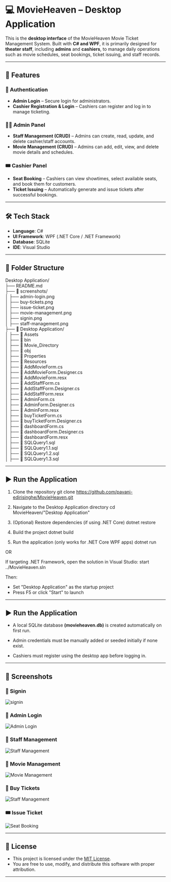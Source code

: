 # 💻 MovieHeaven – Desktop Application

This is the **desktop interface** of the MovieHeaven Movie Ticket Management System. Built with **C# and WPF**, it is primarily designed for **theater staff**, including **admins** and **cashiers**, to manage daily operations such as movie schedules, seat bookings, ticket issuing, and staff records.

---

## 🧩 Features

### 🔐 Authentication
- **Admin Login** – Secure login for administrators.
- **Cashier Registration & Login** – Cashiers can register and log in to manage ticketing.

### 🧑‍💼 Admin Panel
- **Staff Management (CRUD)** – Admins can create, read, update, and delete cashier/staff accounts.
- **Movie Management (CRUD)** – Admins can add, edit, view, and delete movie details and schedules.

### 🎟️ Cashier Panel
- **Seat Booking** – Cashiers can view showtimes, select available seats, and book them for customers.
- **Ticket Issuing** – Automatically generate and issue tickets after successful bookings.

---

## 🛠 Tech Stack

- **Language**: C#
- **UI Framework**: WPF (.NET Core / .NET Framework)
- **Database**: SQLite
- **IDE**: Visual Studio

---

## 📁 Folder Structure

Desktop Application/<br>
├── README.md<br>
├──  📁 screenshots/<br>
│   ├── admin-login.png<br>
│   ├── buy-tickets.png<br>
│   ├── issue-ticket.png<br>
│   ├── movie-management.png<br>
│   ├── signin.png<br>
│   ├── staff-management.png<br>
├──  📁 Desktop Application/<br>
│   ├──  📁 Assets<br>
│   ├──  📁 bin<br>
│   ├──  📁 Movie_Directory<br>
│   ├──  📁 obj<br>
│   ├──  📁 Properties<br>
│   ├──  📁 Resources<br>
│   ├──  📄 AddMovieForm.cs<br>
│   ├──  📄 AddMovieForm.Designer.cs<br>
│   ├──  📄 AddMovieForm.resx<br>
│   ├──  📄 AddStaffForm.cs<br>
│   ├──  📄 AddStaffForm.Designer.cs<br>
│   ├──  📄 AddStaffForm.resx<br>
│   ├──  📄 AdminForm.cs<br>
│   ├──  📄 AdminForm.Designer.cs<br>
│   ├──  📄 AdminForm.resx<br>
│   ├──  📄 buyTicketForm.cs<br>
│   ├──  📄 buyTicketForm.Designer.cs<br>
│   ├──  📄 dashboardForm.cs<br>
│   ├──  📄 dashboardForm.Designer.cs<br>
│   ├──  📄 dashboardForm.resx<br>
│   ├──  📄 SQLQuery1.sql<br>
│   ├──  📄 SQLQuery1.1.sql<br>
│   ├──  📄 SQLQuery1.2.sql<br>
│   ├──  📄 SQLQuery1.3.sql<br>

---

## ▶️ Run the Application

 1. Clone the repository
git clone https://github.com/pavani-edirisinghe/MovieHeaven.git

2. Navigate to the Desktop Application directory
cd MovieHeaven/"Desktop Application"

3. (Optional) Restore dependencies (if using .NET Core)
dotnet restore

4. Build the project
dotnet build

5. Run the application (only works for .NET Core WPF apps)
dotnet run

 OR

 If targeting .NET Framework, open the solution in Visual Studio:
 start ../MovieHeaven.sln

 Then:
- Set "Desktop Application" as the startup project
- Press F5 or click "Start" to launch


---

## ▶️ Run the Application
- A local SQLite database **(movieheaven.db)** is created automatically on first run.

- Admin credentials must be manually added or seeded initially if none exist.

- Cashiers must register using the desktop app before logging in.

---
## 📸 Screenshots

### 🔐 Signin
![signin](screenshots/signin.png)

### 🔐 Admin Login
![Admin Login](screenshots/admin-login.png)

### 👥 Staff Management
![Staff Management](screenshots/staff-management.png)

### 👥 Movie Management
![Movie Management](screenshots/movie-management.png)

### 👥 Buy Tickets
![Staff Management](screenshots/buy-tickets.png)

### 🎟️ Issue Ticket
![Seat Booking](screenshots/issue-ticket.png)

---

## 📄 License

- This project is licensed under the [MIT License](https://opensource.org/licenses/MIT).  
- You are free to use, modify, and distribute this software with proper attribution.
---


